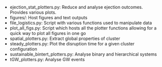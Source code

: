 * ejection_stat_plotters.py: Reduce and analyse ejection outcomes. Provides various plots.
* figures/: Host figures and text outputs
* file_logistics.py: Script with various functions used to manipulate data
* plot_all_figs.py: Script which hosts all the plotter functions allowing for a quick way to plot all figures in one go
* spatial_plotters.py: Extract global properties of cluster
* steady_plotters.py: Plot the disruption time for a given cluster configuration
* sustainable_bintert_plotters.py: Analyse binary and hierarchical systems
* tGW_plotters.py: Analyse GW events
